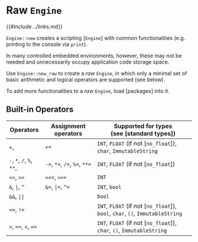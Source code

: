 Raw `Engine`
===========

{{#include ../links.md}}

`Engine::new` creates a scripting [`Engine`] with common functionalities (e.g. printing to the console via `print`).

In many controlled embedded environments, however, these may not be needed and unnecessarily occupy
application code storage space.

Use `Engine::new_raw` to create a _raw_ `Engine`, in which only a minimal set of
basic arithmetic and logical operators are supported (see below).

To add more functionalities to a _raw_ `Engine`, load [packages] into it.


Built-in Operators
------------------

| Operators                 | Assignment operators          | Supported for types<br/>(see [standard types])                                |
| ------------------------- | ----------------------------- | ----------------------------------------------------------------------------- |
| `+`,                      | `+=`                          | `INT`, `FLOAT` (if not [`no_float`]), `char`, `ImmutableString`               |
| `-`, `*`, `/`, `%`, `**`, | `-=`, `*=`, `/=`, `%=`, `**=` | `INT`, `FLOAT` (if not [`no_float`])                                          |
| `<<`, `>>`                | `<<=`, `>>=`                  | `INT`                                                                         |
| `&`, <code>\|</code>, `^` | `&=`, <code>\|=</code>, `^=`  | `INT`, `bool`                                                                 |
| `&&`, <code>\|\|</code>   |                               | `bool`                                                                        |
| `==`, `!=`                |                               | `INT`, `FLOAT` (if not [`no_float`]), `bool`, `char`, `()`, `ImmutableString` |
| `>`, `>=`, `<`, `<=`      |                               | `INT`, `FLOAT` (if not [`no_float`]), `char`, `()`, `ImmutableString`         |
